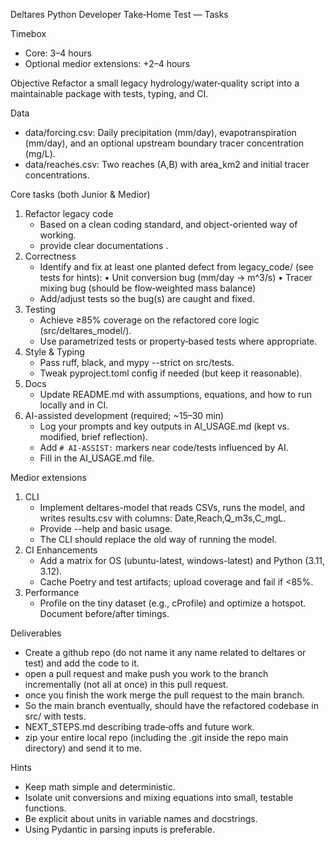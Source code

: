 Deltares Python Developer Take‑Home Test — Tasks

Timebox
- Core: 3–4 hours
- Optional medior extensions: +2–4 hours

Objective
Refactor a small legacy hydrology/water‑quality script into a maintainable package with tests, typing, and CI.

Data
- data/forcing.csv: Daily precipitation (mm/day), evapotranspiration (mm/day), and an optional upstream boundary tracer concentration (mg/L).
- data/reaches.csv: Two reaches (A,B) with area_km2 and initial tracer concentrations.

Core tasks (both Junior & Medior)
1) Refactor legacy code
   - Based on a clean coding standard, and object-oriented way of working.
   - provide clear documentations .
2) Correctness
   - Identify and fix at least one planted defect from legacy_code/ (see tests for hints):
     • Unit conversion bug (mm/day → m^3/s)
     • Tracer mixing bug (should be flow‑weighted mass balance)
   - Add/adjust tests so the bug(s) are caught and fixed.
3) Testing
   - Achieve ≥85% coverage on the refactored core logic (src/deltares_model/).
   - Use parametrized tests or property‑based tests where appropriate.
4) Style & Typing
   - Pass ruff, black, and mypy --strict on src/tests.
   - Tweak pyproject.toml config if needed (but keep it reasonable).
5) Docs
   - Update README.md with assumptions, equations, and how to run locally and in CI.
6) AI-assisted development (required; ~15–30 min)
   - Log your prompts and key outputs in AI_USAGE.md (kept vs. modified, brief reflection).
   - Add `# AI-ASSIST:` markers near code/tests influenced by AI.
   - Fill in the AI_USAGE.md file.

Medior extensions
1) CLI
   - Implement deltares-model that reads CSVs, runs the model, and writes results.csv with columns: Date,Reach,Q_m3s,C_mgL.
   - Provide --help and basic usage.
   - The CLI should replace the old way of running the model. 
2) CI Enhancements
   - Add a matrix for OS (ubuntu-latest, windows-latest) and Python (3.11, 3.12).
   - Cache Poetry and test artifacts; upload coverage and fail if <85%.
3) Performance
   - Profile on the tiny dataset (e.g., cProfile) and optimize a hotspot. Document before/after timings.
   
Deliverables
- Create a github repo (do not name it any name related to deltares or test) and add the code to it.
- open a pull request and make push you work to the branch incrementally (not all at once) in this pull request.
- once you finish the work merge the pull request to the main branch. 
- So the main branch eventually, should have the refactored codebase in src/ with tests.
- NEXT_STEPS.md describing trade‑offs and future work.
- zip your entire local repo (including the .git inside the repo main directory) and send it to me. 

Hints
- Keep math simple and deterministic.
- Isolate unit conversions and mixing equations into small, testable functions.
- Be explicit about units in variable names and docstrings.
- Using Pydantic in parsing inputs is preferable.
